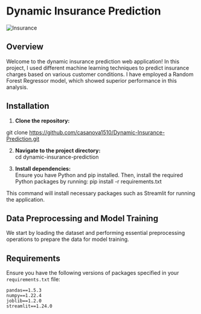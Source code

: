 # Dynamic Insurance Prediction

![Insurance](https://cdn.pixabay.com/photo/2017/09/03/11/19/insurance-2700812_960_720.jpg)

## Overview

Welcome to the dynamic insurance prediction web application! In this project, I used different machine learning techniques to predict insurance charges based on various customer conditions. I have employed a Random Forest Regressor model, which showed superior performance in this analysis.

## Installation

1. **Clone the repository:**
   
git clone <https://github.com/casanova1510/Dynamic-Insurance-Prediction.git>


2. **Navigate to the project directory:**  
cd dynamic-insurance-prediction


3. **Install dependencies:**  
Ensure you have Python and pip installed. Then, install the required Python packages by running:
pip install -r requirements.txt

This command will install necessary packages such as Streamlit for running the application.

## Data Preprocessing and Model Training

We start by loading the dataset and performing essential preprocessing operations to prepare the data for model training.

## Requirements

Ensure you have the following versions of packages specified in your `requirements.txt` file:

```text
pandas==1.5.3
numpy==1.22.4
joblib==1.2.0
streamlit==1.24.0
   

